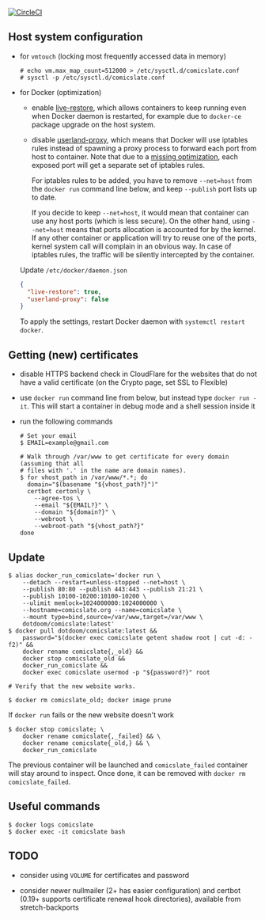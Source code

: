 [![CircleCI](https://circleci.com/gh/dotdoom/comicslate.svg?style=shield)](https://circleci.com/gh/dotdoom/comicslate)


## Host system configuration

* for `vmtouch` (locking most frequently accessed data in memory)

  ```
  # echo vm.max_map_count=512000 > /etc/sysctl.d/comicslate.conf
  # sysctl -p /etc/sysctl.d/comicslate.conf
  ```

* for Docker (optimization)

  * enable [live-restore](
    https://docs.docker.com/config/containers/live-restore/), which allows
    containers to keep running even when Docker daemon is restarted, for example
    due to `docker-ce` package upgrade on the host system.

  * disable [userland-proxy](https://docs.docker.com/v1.7/articles/networking/),
    which means that Docker will use iptables rules instead of spawning a
    proxy process to forward each port from host to container. Note that due to
    a [missing optimization](https://github.com/moby/moby/issues/11185), each
    exposed port will get a separate set of iptables rules.

    For iptables rules to be added, you have to remove `--net=host` from the
    `docker run` command line below, and keep `--publish` port lists up to date.

    If you decide to keep `--net=host`, it would mean that container can use any
    host ports (which is less secure). On the other hand, using `--net=host`
    means that ports allocation is accounted for by the kernel. If any other
    container or application will try to reuse one of the ports, kernel system
    call will complain in an obvious way. In case of iptables rules, the traffic
    will be silently intercepted by the container.

  Update `/etc/docker/daemon.json`

  ```json
  {
    "live-restore": true,
    "userland-proxy": false
  }
  ```

  To apply the settings, restart Docker daemon with `systemctl restart docker`.

## Getting (new) certificates

* disable HTTPS backend check in CloudFlare for the websites that do not have a
  valid certificate (on the Crypto page, set SSL to Flexible)

* use `docker run` command line from below, but instead type `docker run -it`.
  This will start a container in debug mode and a shell session inside it

* run the following commands

  ```shell
  # Set your email
  $ EMAIL=example@gmail.com

  # Walk through /var/www to get certificate for every domain (assuming that all
  # files with '.' in the name are domain names).
  $ for vhost_path in /var/www/*.*; do
    domain="$(basename "${vhost_path?}")"
    certbot certonly \
      --agree-tos \
      --email "${EMAIL?}" \
      --domain "${domain?}" \
      --webroot \
      --webroot-path "${vhost_path?}"
  done
  ```

## Update

```shell
$ alias docker_run_comicslate='docker run \
    --detach --restart=unless-stopped --net=host \
    --publish 80:80 --publish 443:443 --publish 21:21 \
    --publish 10100-10200:10100-10200 \
    --ulimit memlock=1024000000:1024000000 \
    --hostname=comicslate.org --name=comicslate \
    --mount type=bind,source=/var/www,target=/var/www \
    dotdoom/comicslate:latest'
$ docker pull dotdoom/comicslate:latest &&
    password="$(docker exec comicslate getent shadow root | cut -d: -f2)" &&
    docker rename comicslate{,_old} &&
    docker stop comicslate_old &&
    docker_run_comicslate &&
    docker exec comicslate usermod -p "${password?}" root

# Verify that the new website works.

$ docker rm comicslate_old; docker image prune
```

If `docker run` fails or the new website doesn't work

```shell
$ docker stop comicslate; \
    docker rename comicslate{,_failed} && \
    docker rename comicslate{_old,} && \
    docker_run_comicslate
```

The previous container will be launched and `comicslate_failed` container will
stay around to inspect. Once done, it can be removed with
`docker rm comicslate_failed`.

## Useful commands

```shell
$ docker logs comicslate
$ docker exec -it comicslate bash
```

## TODO

* consider using `VOLUME` for certificates and password

* consider newer nullmailer (2+ has easier configuration) and certbot (0.19+
  supports certificate renewal hook directories), available from
  stretch-backports
